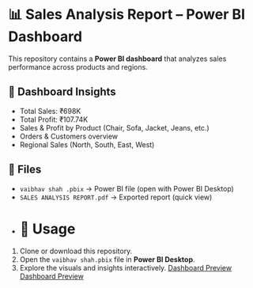 # 📊 Sales Analysis Report – Power BI Dashboard  

This repository contains a **Power BI dashboard** that analyzes sales performance across products and regions.  

## 🔹 Dashboard Insights  
- Total Sales: ₹698K  
- Total Profit: ₹107.74K  
- Sales & Profit by Product (Chair, Sofa, Jacket, Jeans, etc.)  
- Orders & Customers overview  
- Regional Sales (North, South, East, West)  

## 🔹 Files  
- `vaibhav shah .pbix` → Power BI file (open with Power BI Desktop)  
- `SALES ANALYSIS REPORT.pdf` → Exported report (quick view)
- # 🔹 Usage  
1. Clone or download this repository.  
2. Open the `vaibhav shah.pbix` file in **Power BI Desktop**.  
3. Explore the visuals and insights interactively.
[Dashboard Preview](image/dashboard_preview001.png)
   [Dashboard Preview](dashboard_preview0002.png) 
